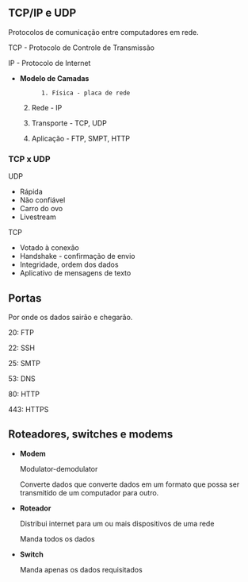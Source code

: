 ## TCP/IP e UDP

Protocolos de comunicação entre computadores em rede.

TCP - Protocolo de Controle de Transmissão

IP - Protocolo de Internet

- **Modelo de Camadas**

    		1. Física - placa de rede

  2. Rede - IP

  3. Transporte - TCP, UDP

  4. Aplicação - FTP, SMPT, HTTP

### TCP x UDP

UDP

- Rápida
- Não confiável
- Carro do ovo
- Livestream

TCP

- Votado à conexão
- Handshake - confirmação de envio
- Integridade, ordem dos dados
- Aplicativo de mensagens de texto



## Portas 

Por onde os dados sairão e chegarão.

20: FTP

22: SSH

25: SMTP

53: DNS

80: HTTP

443: HTTPS

## Roteadores, switches e modems

- **Modem**

  Modulator-demodulator

  Converte dados que converte dados em um formato que possa ser transmitido de um computador para outro.

- **Roteador**

  Distribui internet para um ou mais dispositivos de uma rede

  Manda todos os dados

- **Switch**

  Manda apenas os dados requisitados